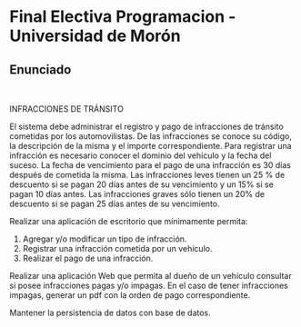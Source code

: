 # Final Electiva Programacion - Universidad de Morón

## Enunciado

&nbsp;

INFRACCIONES DE TRÁNSITO

El sistema debe administrar el registro y pago de infracciones de tránsito cometidas por los automovilistas. 
De las infracciones se conoce su código, la descripción de la misma y el importe correspondiente. 
Para registrar una infracción es necesario conocer el dominio del vehículo y la fecha del suceso. 
La fecha de vencimiento para el pago de una infracción es 30 días después de cometida la misma. 
Las infracciones leves tienen un 25 % de descuento si se pagan 20 días antes de su vencimiento y un 15% si se pagan 10 días antes. 
Las infracciones graves sólo tienen un 20% de descuento si se pagan 25 días antes de su vencimiento.

Realizar una aplicación de escritorio que mínimamente permita:

1. Agregar y/o modificar un tipo de infracción.
2. Registrar una infracción cometida por un vehículo.
3. Realizar el pago de una infracción.

Realizar una aplicación Web que permita al dueño de un vehículo consultar si posee infracciones pagas y/o impagas. 
En el caso de tener infracciones impagas, generar un pdf con la orden de pago correspondiente.

Mantener la persistencia de datos con base de datos.
